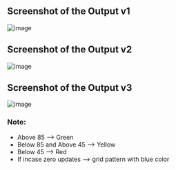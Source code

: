 ## Screenshot of the Output v1
![image](https://github.com/AnandhaSivam-00/Latex_Intern_Works/assets/95125093/78574787-c594-40a6-b828-798a22b09e9c)

## Screenshot of the Output v2
![image](https://github.com/AnandhaSivam-00/Latex_Intern_Works/assets/95125093/dd7d8c8d-713f-4451-a05a-80e287cb8bd8)

## Screenshot of the Output v3
![image](https://github.com/AnandhaSivam-00/Latex_Intern_Works/assets/95125093/4d8db601-005f-4232-a512-038b70d8f020)

### Note:
- Above 85 --> Green
- Below 85 and Above 45 --> Yellow
- Below 45 --> Red
- If incase zero updates --> grid pattern with blue color

